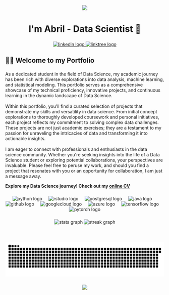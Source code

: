 <div align="center">
  <img height="200" src="https://media.giphy.com/media/LaVp0AyqR5bGsC5Cbm/giphy.gif"  />
</div>

###

<h1 align="center">I'm Abril - Data Scientist 🚀</h1>

###

<div align="center">
  <a href="https://www.linkedin.com/in/abrilnoguera/" target="_blank">
    <img src="https://img.shields.io/static/v1?message=LinkedIn&logo=linkedin&label=&color=0077B5&logoColor=white&labelColor=&style=for-the-badge" height="35" alt="linkedin logo"  />
  </a>
  <a href="https://linktr.ee/abrilnoguera" target="_blank">
    <img src="https://img.shields.io/static/v1?message=Linktree&logo=linktree&label=&color=1de9b6&logoColor=white&labelColor=&style=for-the-badge" height="35" alt="linktree logo"  />
  </a>
</div>

###

<h2 align="left">👩‍💻  Welcome to my Portfolio</h2>

###

<p align="left">As a dedicated student in the field of Data Science, my academic journey has been rich with diverse explorations into data analysis, machine learning, and statistical modeling. This portfolio serves as a comprehensive showcase of my technical proficiency, innovative projects, and continuous learning in the dynamic landscape of Data Science.<br><br>Within this portfolio, you'll find a curated selection of projects that demonstrate my skills and versatility in data science. From initial concept explorations to thoroughly developed coursework and personal initiatives, each project reflects my commitment to solving complex data challenges. These projects are not just academic exercises; they are a testament to my passion for unraveling the intricacies of data and transforming it into actionable insights.<br><br>I am eager to connect with professionals and enthusiasts in the data science community. Whether you're seeking insights into the life of a Data Science student or exploring potential collaborations, your perspectives are invaluable. Please feel free to peruse my work, and should you find a project that resonates with you or an opportunity for collaboration, I am just a message away.</p>

**Explore my Data Science journey! Check out my [online CV](http://abrilnoguera.github.io/abrilnoguera/ANogueraCV.html)**

###

<div align="center">
  <img src="https://cdn.jsdelivr.net/gh/devicons/devicon/icons/python/python-original.svg" height="30" alt="python logo"  />
  <img width="12" />
  <img src="https://cdn.jsdelivr.net/gh/devicons/devicon/icons/rstudio/rstudio-original.svg" height="30" alt="rstudio logo"  />
  <img width="12" />
  <img src="https://cdn.jsdelivr.net/gh/devicons/devicon/icons/postgresql/postgresql-original.svg" height="30" alt="postgresql logo"  />
  <img width="12" />
  <img src="https://cdn.jsdelivr.net/gh/devicons/devicon/icons/java/java-original.svg" height="30" alt="java logo"  />
  <img width="12" />
  <img src="https://cdn.jsdelivr.net/gh/devicons/devicon/icons/github/github-original.svg" height="30" alt="github logo"  />
  <img width="12" />
  <img src="https://cdn.jsdelivr.net/gh/devicons/devicon/icons/googlecloud/googlecloud-original.svg" height="30" alt="googlecloud logo"  />
  <img width="12" />
  <img src="https://cdn.jsdelivr.net/gh/devicons/devicon/icons/azure/azure-original.svg" height="30" alt="azure logo"  />
  <img width="12" />
  <img src="https://cdn.simpleicons.org/tensorflow/FF6F00" height="30" alt="tensorflow logo"  />
  <img width="12" />
  <img src="https://cdn.simpleicons.org/pytorch/EE4C2C" height="30" alt="pytorch logo"  />
</div>

###

<div align="center">
  <img src="https://github-readme-stats-eight-theta.vercel.app/api?username=abrilnoguera&show_icons=true&theme=dracula&include_all_commits=true&count_private=true" height="150" alt="stats graph"  />
  <img src="https://streak-stats.demolab.com?user=abrilnoguera&locale=en&mode=daily&theme=dracula&hide_border=false&border_radius=5" height="150" alt="streak graph"  />
</div>

###


<br clear="both">

![snake animation](https://github.com/abrilnoguera/abrilnoguera/blob/output/github-contribution-grid-snake.svg)

###

<div align="center">
  <img src="https://profile-counter.glitch.me/abrilnoguera/count.svg?" style="filter: hue-rotate(330deg);" />
</div>

###

